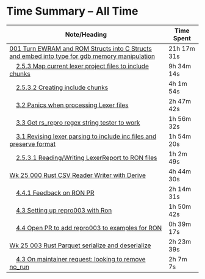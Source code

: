 # Time Summary – All Time

|Note/Heading|Time Spent|
|------------|----------|
|[001 Turn EWRAM and ROM Structs into C Structs and embed into type for gdb memory manipulation](../../../../lan/tasks/2025/001%20Turn%20EWRAM%20and%20ROM%20Structs%20into%20C%20Structs%20and%20embed%20into%20type%20for%20gdb%20memory%20manipulation/001%20Turn%20EWRAM%20and%20ROM%20Structs%20into%20C%20Structs%20and%20embed%20into%20type%20for%20gdb%20memory%20manipulation.md)|21h 17m 31s|
|    [2.5.3 Map current lexer project files to include chunks](../../../../lan/tasks/2025/001%20Turn%20EWRAM%20and%20ROM%20Structs%20into%20C%20Structs%20and%20embed%20into%20type%20for%20gdb%20memory%20manipulation/001%20Turn%20EWRAM%20and%20ROM%20Structs%20into%20C%20Structs%20and%20embed%20into%20type%20for%20gdb%20memory%20manipulation.md#253-map-current-lexer-project-files-to-include-chunks)|9h 34m 14s|
|    [2.5.3.2 Creating include chunks](../../../../lan/tasks/2025/001%20Turn%20EWRAM%20and%20ROM%20Structs%20into%20C%20Structs%20and%20embed%20into%20type%20for%20gdb%20memory%20manipulation/001%20Turn%20EWRAM%20and%20ROM%20Structs%20into%20C%20Structs%20and%20embed%20into%20type%20for%20gdb%20memory%20manipulation.md#2532-creating-include-chunks)|4h 1m 54s|
|    [3.2 Panics when processing Lexer files](../../../../lan/tasks/2025/001%20Turn%20EWRAM%20and%20ROM%20Structs%20into%20C%20Structs%20and%20embed%20into%20type%20for%20gdb%20memory%20manipulation/001%20Turn%20EWRAM%20and%20ROM%20Structs%20into%20C%20Structs%20and%20embed%20into%20type%20for%20gdb%20memory%20manipulation.md#32-panics-when-processing-lexer-files)|2h 47m 42s|
|    [3.3 Get rs_repro regex string tester to work](../../../../lan/tasks/2025/001%20Turn%20EWRAM%20and%20ROM%20Structs%20into%20C%20Structs%20and%20embed%20into%20type%20for%20gdb%20memory%20manipulation/001%20Turn%20EWRAM%20and%20ROM%20Structs%20into%20C%20Structs%20and%20embed%20into%20type%20for%20gdb%20memory%20manipulation.md#33-get-rs_repro-regex-string-tester-to-work)|1h 56m 32s|
|    [3.1 Revising lexer parsing to include inc files and preserve format](../../../../lan/tasks/2025/001%20Turn%20EWRAM%20and%20ROM%20Structs%20into%20C%20Structs%20and%20embed%20into%20type%20for%20gdb%20memory%20manipulation/001%20Turn%20EWRAM%20and%20ROM%20Structs%20into%20C%20Structs%20and%20embed%20into%20type%20for%20gdb%20memory%20manipulation.md#31-revising-lexer-parsing-to-include-inc-files-and-preserve-format)|1h 54m 20s|
|    [2.5.3.1 Reading/Writing LexerReport to RON files](../../../../lan/tasks/2025/001%20Turn%20EWRAM%20and%20ROM%20Structs%20into%20C%20Structs%20and%20embed%20into%20type%20for%20gdb%20memory%20manipulation/001%20Turn%20EWRAM%20and%20ROM%20Structs%20into%20C%20Structs%20and%20embed%20into%20type%20for%20gdb%20memory%20manipulation.md#2531-readingwriting-lexerreport-to-ron-files)|1h 2m 49s|
|[Wk 25 000 Rust CSV Reader Writer with Derive](../../../../lan/llm/weekly/2025/Wk%2025%20000%20Rust%20CSV%20Reader%20Writer%20with%20Derive.md)|4h 44m 30s|
|    [4.4.1 Feedback on RON PR](../../../../lan/llm/weekly/2025/Wk%2025%20000%20Rust%20CSV%20Reader%20Writer%20with%20Derive.md#441-feedback-on-ron-pr)|2h 14m 31s|
|    [4.3 Setting up repro003 with Ron](../../../../lan/llm/weekly/2025/Wk%2025%20000%20Rust%20CSV%20Reader%20Writer%20with%20Derive.md#43-setting-up-repro003-with-ron)|1h 50m 42s|
|    [4.4 Open PR to add repro003 to examples for RON](../../../../lan/llm/weekly/2025/Wk%2025%20000%20Rust%20CSV%20Reader%20Writer%20with%20Derive.md#44-open-pr-to-add-repro003-to-examples-for-ron)|0h 39m 17s|
|[Wk 25 003 Rust Parquet serialize and deserialize](../../../../lan/llm/weekly/2025/Wk%2025%20003%20Rust%20Parquet%20serialize%20and%20deserialize.md)|2h 23m 39s|
|    [4.3 On maintainer request: looking to remove no_run](../../../../lan/llm/weekly/2025/Wk%2025%20003%20Rust%20Parquet%20serialize%20and%20deserialize.md#43-on-maintainer-request-looking-to-remove-no_run)|2h 7m 7s|
